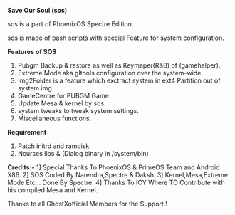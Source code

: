 **Save Our Soul (sos)**

sos is a part of PhoenixOS Spectre Edition.

sos is made of bash scripts with special Feature for system configuration.

**Features of SOS**

1) Pubgm Backup & restore as well as Keymaper(R&B) of (gamehelper). 
2) Extreme Mode aka gltools configuration over the system-wide.
3) Img2Folder is a feature which  exctract system in ext4 Partition out of system.img.
4) GameCentre for PUBGM Game.
5) Update Mesa & kernel by sos.
6) system tweaks to tweak system settings.
7) Miscellaneous functions.

**Requirement**

1) Patch initrd and ramdisk.
2) Ncurses libs & (Dialog binary in /system/bin)

**Credits:-**
1] Special Thanks To PhoenixOS & PrimeOS Team and Android X86.
2] SOS Coded By Narendra,Spectre & Daksh.
3] Kernel,Mesa,Extreme Mode Etc...  Done By Spectre. 
4] Thanks To ICY Where TO Contribute with his compiled Mesa and Kernel.

Thanks to all GhostXofficial Members for the Support.! 
 
